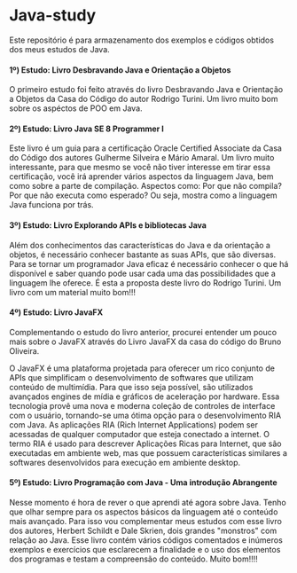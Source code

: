 # Java-study

Este repositório é para armazenamento dos exemplos e códigos obtidos dos meus estudos de Java.

#### 1º) Estudo: Livro Desbravando Java e Orientação a Objetos
O primeiro estudo foi feito através do livro  Desbravando Java e Orientação a Objetos da Casa do Código do autor Rodrigo Turini.  Um livro muito bom sobre os aspéctos de  POO em Java.

#### 2º) Estudo: Livro Java SE 8 Programmer I
Este livro é um guia para a certificação Oracle Certified Associate da Casa do Código dos autores Gulherme Silveira e Mário Amaral. Um livro muito interessante, para que mesmo se você não tiver interesse em tirar essa certificação, você irá aprender vários aspectos da linguagem Java, bem como sobre a parte de compilação. Aspectos como: Por que não compila? Por que não executa como esperado? Ou seja, mostra como a linguagem Java funciona por trás.

#### 3º) Estudo: Livro Explorando APIs e bibliotecas Java
Além dos conhecimentos das características do Java e da orientação a objetos, é necessário conhecer bastante as suas APIs, que são diversas. Para se tornar um programador Java eficaz é necessário conhecer o que há disponível e saber quando pode usar cada uma das possibilidades que a linguagem lhe oferece. É esta a proposta deste livro do Rodrigo Turini. Um livro com um material muito bom!!!

#### 4º) Estudo: Livro JavaFX
Complementando o estudo do livro anterior, procurei entender um pouco mais sobre o JavaFX  através do Livro JavaFX da casa do código do Bruno Oliveira. 

O JavaFX é uma plataforma projetada para oferecer um rico conjunto de APIs que simplificam o desenvolvimento de softwares que utilizam conteúdo de multimídia. Para que isso seja possível, são utilizados avançados engines de mídia e gráficos de aceleração por hardware. 
Essa tecnologia provê uma nova e moderna coleção de controles de interface com o usuário, tornando-se uma ótima opção para o desenvolvimento RIA com Java. As aplicações RIA (Rich Internet Applications) podem ser acessadas de qualquer computador que esteja conectado a internet. O termo RIA é usado para descrever Aplicações Ricas para Internet, que são executadas em ambiente web, mas que possuem características similares a softwares desenvolvidos para execução em ambiente desktop.

#### 5º) Estudo: Livro Programação com Java - Uma introdução Abrangente
Nesse momento é hora de rever o que aprendi até agora sobre Java. Tenho que olhar sempre para os aspectos básicos da linguagem até o conteúdo mais avançado. Para isso vou complementar meus estudos com esse livro dos autores, Herbert Schildt e Dale Skrien, dois grandes "monstros" com relação ao Java. Esse livro contém vários códigos comentados e inúmeros exemplos e exercícios que esclarecem a finalidade e o uso dos elementos dos programas e testam a compreensão do conteúdo. Muito bom!!!! 